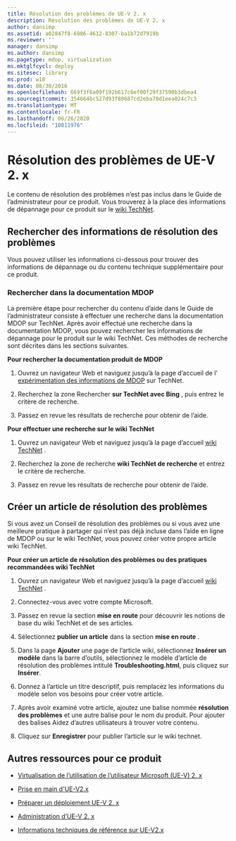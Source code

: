 ```yaml
---
title: Résolution des problèmes de UE-V 2. x
description: Résolution des problèmes de UE-V 2. x
author: dansimp
ms.assetid: a02847f8-6986-4612-8307-ba1b72d7919b
ms.reviewer: ''
manager: dansimp
ms.author: dansimp
ms.pagetype: mdop, virtualization
ms.mktglfcycl: deploy
ms.sitesec: library
ms.prod: w10
ms.date: 08/30/2016
ms.openlocfilehash: 669f3f6a09f192b617c6ef00f29f37590b3dbea4
ms.sourcegitcommit: 354664bc527d93f80687cd2eba70d1eea024c7c3
ms.translationtype: MT
ms.contentlocale: fr-FR
ms.lasthandoff: 06/26/2020
ms.locfileid: "10811976"
---
```

# Résolution des problèmes de UE-V 2. x


Le contenu de résolution des problèmes n’est pas inclus dans le Guide de l’administrateur pour ce produit. Vous trouverez à la place des informations de dépannage pour ce produit sur le [wiki TechNet](https://go.microsoft.com/fwlink/p/?LinkId=224905).

## Rechercher des informations de résolution des problèmes


Vous pouvez utiliser les informations ci-dessous pour trouver des informations de dépannage ou du contenu technique supplémentaire pour ce produit.

### Rechercher dans la documentation MDOP

La première étape pour rechercher du contenu d’aide dans le Guide de l’administrateur consiste à effectuer une recherche dans la documentation MDOP sur TechNet. Après avoir effectué une recherche dans la documentation MDOP, vous pouvez rechercher les informations de dépannage pour le produit sur le wiki TechNet. Ces méthodes de recherche sont décrites dans les sections suivantes.

**Pour rechercher la documentation produit de MDOP**

1.  Ouvrez un navigateur Web et naviguez jusqu’à la page d’accueil de l' [expérimentation des informations de MDOP](https://go.microsoft.com/fwlink/p/?LinkId=236032) sur TechNet.

2.  Recherchez la zone Rechercher **sur TechNet avec Bing** , puis entrez le critère de recherche.

3.  Passez en revue les résultats de recherche pour obtenir de l’aide.

**Pour effectuer une recherche sur le wiki TechNet**

1.  Ouvrez un navigateur Web et naviguez jusqu’à la page d’accueil [wiki TechNet](https://go.microsoft.com/fwlink/p/?LinkId=224905) .

2.  Recherchez la zone de recherche **wiki TechNet de recherche** et entrez le critère de recherche.

3.  Passez en revue les résultats de recherche pour obtenir de l’aide.

## Créer un article de résolution des problèmes


Si vous avez un Conseil de résolution des problèmes ou si vous avez une meilleure pratique à partager qui n’est pas déjà incluse dans l’aide en ligne de MDOP ou sur le wiki TechNet, vous pouvez créer votre propre article wiki TechNet.

**Pour créer un article de résolution des problèmes ou des pratiques recommandées wiki TechNet**

1.  Ouvrez un navigateur Web et naviguez jusqu’à la page d’accueil [wiki TechNet](https://go.microsoft.com/fwlink/p/?LinkId=224905) .

2.  Connectez-vous avec votre compte Microsoft.

3.  Passez en revue la section **mise en route** pour découvrir les notions de base du wiki TechNet et de ses articles.

4.  Sélectionnez **publier un article** dans la section **mise en route** .

5.  Dans la page **Ajouter** une page de l’article wiki, sélectionnez **Insérer un modèle** dans la barre d’outils, sélectionnez le modèle d’article de résolution des problèmes intitulé **Troubleshooting.html**, puis cliquez sur **Insérer**.

6.  Donnez à l’article un titre descriptif, puis remplacez les informations du modèle selon vos besoins pour créer votre article.

7.  Après avoir examiné votre article, ajoutez une balise nommée **résolution des problèmes** et une autre balise pour le nom du produit. Pour ajouter des balises Aidez d’autres utilisateurs à trouver votre contenu.

8.  Cliquez sur **Enregistrer** pour publier l’article sur le wiki technet.

## Autres ressources pour ce produit


-   [Virtualisation de l’utilisation de l’utilisateur Microsoft (UE-V) 2. x](index.md)

-   [Prise en main d'UE-V2.x](get-started-with-ue-v-2x-new-uevv2.md)

-   [Préparer un déploiement UE-V 2. x](prepare-a-ue-v-2x-deployment-new-uevv2.md)

-   [Administration d’UE-V 2. x](administering-ue-v-2x-new-uevv2.md)

-   [Informations techniques de référence sur UE-V2.x](technical-reference-for-ue-v-2x-both-uevv2.md)






 

 





